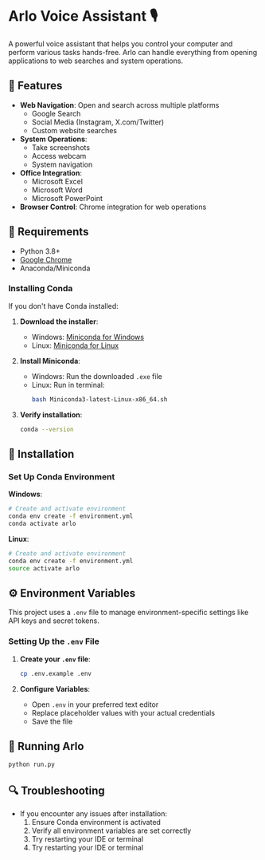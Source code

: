 # Arlo Voice Assistant 🎙️

A powerful voice assistant that helps you control your computer and perform various tasks hands-free. Arlo can handle everything from opening applications to web searches and system operations.

## 🌟 Features

- **Web Navigation**: Open and search across multiple platforms
  - Google Search
  - Social Media (Instagram, X.com/Twitter)
  - Custom website searches
- **System Operations**:
  - Take screenshots
  - Access webcam
  - System navigation
- **Office Integration**:
  - Microsoft Excel
  - Microsoft Word
  - Microsoft PowerPoint
- **Browser Control**: Chrome integration for web operations

## 🔧 Requirements

- Python 3.8+
- [Google Chrome](https://www.google.com/chrome/)
- Anaconda/Miniconda

### Installing Conda

If you don't have Conda installed:

1. **Download the installer**:
   - Windows: [Miniconda for Windows](https://docs.conda.io/en/latest/miniconda.html)
   - Linux: [Miniconda for Linux](https://docs.conda.io/en/latest/miniconda.html)

2. **Install Miniconda**:
   - Windows: Run the downloaded `.exe` file
   - Linux: Run in terminal:
     ```bash
     bash Miniconda3-latest-Linux-x86_64.sh
     ```

3. **Verify installation**:
   ```bash
   conda --version
   ```

## 🚀 Installation

### Set Up Conda Environment

**Windows**:
```bash
# Create and activate environment
conda env create -f environment.yml
conda activate arlo
```

**Linux**:
```bash
# Create and activate environment
conda env create -f environment.yml
source activate arlo
```

## ⚙️ Environment Variables

This project uses a `.env` file to manage environment-specific settings like API keys and secret tokens.

### Setting Up the `.env` File

1. **Create your `.env` file**:
   ```bash
   cp .env.example .env
   ```

2. **Configure Variables**:
   - Open `.env` in your preferred text editor
   - Replace placeholder values with your actual credentials
   - Save the file

## 🎯 Running Arlo

```bash
python run.py
```

## 🔍 Troubleshooting

- If you encounter any issues after installation:
  1. Ensure Conda environment is activated
  2. Verify all environment variables are set correctly
  3. Try restarting your IDE or terminal
  3. Try restarting your IDE or terminal
